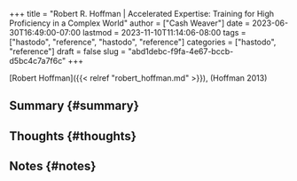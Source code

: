+++
title = "Robert R. Hoffman | Accelerated Expertise: Training for High Proficiency in a Complex World"
author = ["Cash Weaver"]
date = 2023-06-30T16:49:00-07:00
lastmod = 2023-11-10T11:14:06-08:00
tags = ["hastodo", "reference", "hastodo", "reference"]
categories = ["hastodo", "reference"]
draft = false
slug = "abd1debc-f9fa-4e67-bccb-d5bc4c7a7f6c"
+++

[Robert Hoffman]({{< relref "robert_hoffman.md" >}}), (Hoffman 2013)


## Summary {#summary}


## Thoughts {#thoughts}


## Notes {#notes}
